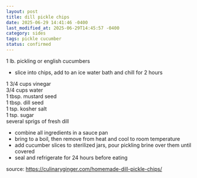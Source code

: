 ```yaml
---
layout: post
title: dill pickle chips
date: 2025-06-29 14:41:46 -0400
last_modified_at: 2025-06-29T14:45:57 -0400
category: sides
tags: pickle cucumber
status: confirmed
---
```


1 lb. pickling or english cucumbers  
* slice into chips, add to an ice water bath and chill for 2 hours

1 3/4 cups vinegar  
3/4 cups water  
1 tbsp. mustard seed  
1 tbsp. dill seed  
1 tsp. kosher salt  
1 tsp. sugar  
several sprigs of fresh dill
* combine all ingredients in a sauce pan
* bring to a boil, then remove from heat and cool to room temperature
* add cucumber slices to sterilized jars, pour pickling brine over them until covered
* seal and refrigerate for 24 hours before eating

source: <https://culinaryginger.com/homemade-dill-pickle-chips/>
